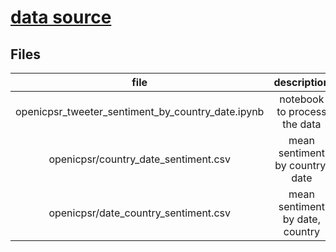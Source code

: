 # [data source](https://www.openicpsr.org/openicpsr/project/120321/version/V6/view?path=/openicpsr/120321/fcr:versions/V6/Twitter-COVID-dataset---Jan-2021)

## Files

|file|description|source|
|:-:|:-:|:-:|
|openicpsr_tweeter_sentiment_by_country_date.ipynb| notebook to process the data| openicpsr|
|openicpsr/country_date_sentiment.csv|mean sentiment by country, date|openicpsr|
|openicpsr/date_country_sentiment.csv|mean sentiment by date, country|openicpsr|